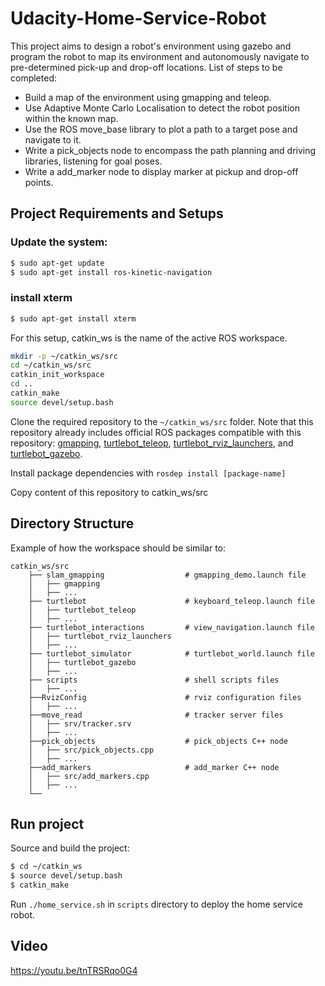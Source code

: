 # Udacity-Home-Service-Robot
This project aims to design a robot's environment using gazebo and program the robot to map its environment and autonomously navigate to pre-determined pick-up and drop-off locations.
List of steps to be completed:


* Build a map of the environment using gmapping and teleop.
* Use Adaptive Monte Carlo Localisation to detect the robot position within the known map.
* Use the ROS move_base library to plot a path to a target pose and navigate to it.
* Write a pick_objects node to encompass the path planning and driving libraries, listening for goal poses.
* Write a add_marker node to display marker at pickup and drop-off points.

## Project Requirements and Setups
### Update the system:
```bash
$ sudo apt-get update
$ sudo apt-get install ros-kinetic-navigation
```

### install xterm 

```bash
$ sudo apt-get install xterm
```
For this setup, catkin_ws is the name of the active ROS workspace.
```sh
mkdir -p ~/catkin_ws/src
cd ~/catkin_ws/src
catkin_init_workspace
cd ..
catkin_make
source devel/setup.bash
```

Clone the required repository to the `~/catkin_ws/src` folder. Note that this repository already includes official ROS packages compatible with this repository: 
[gmapping](https://github.com/ros-perception/slam_gmapping), [turtlebot_teleop](https://github.com/turtlebot/turtlebot), 
[turtlebot_rviz_launchers](https://github.com/turtlebot/turtlebot_interactions), and [turtlebot_gazebo](https://github.com/turtlebot/turtlebot_simulator).

Install package dependencies with `rosdep install [package-name]`

Copy content of this repository to catkin_ws/src

## Directory Structure
Example of how the workspace should be similar to:
```
catkin_ws/src
    ├── slam_gmapping                  # gmapping_demo.launch file                   
    │   ├── gmapping
    │   ├── ...
    ├── turtlebot                      # keyboard_teleop.launch file
    │   ├── turtlebot_teleop
    │   ├── ...
    ├── turtlebot_interactions         # view_navigation.launch file      
    │   ├── turtlebot_rviz_launchers
    │   ├── ...
    ├── turtlebot_simulator            # turtlebot_world.launch file 
    │   ├── turtlebot_gazebo
    │   ├── ...
    ├── scripts                        # shell scripts files
    │   ├── ...
    ├──RvizConfig                      # rviz configuration files
    │   ├── ...
    ├──move_read                       # tracker server files 
    │   ├── srv/tracker.srv
    │   ├── ...
    ├──pick_objects                    # pick_objects C++ node
    │   ├── src/pick_objects.cpp
    │   ├── ...
    ├──add_markers                     # add_marker C++ node
    │   ├── src/add_markers.cpp
    │   ├── ...
    └──
```

## Run project
Source and build the project:
```sh
$ cd ~/catkin_ws
$ source devel/setup.bash
$ catkin_make
```
Run `./home_service.sh` in `scripts` directory to deploy the home service robot.

## Video
https://youtu.be/tnTRSRqo0G4
